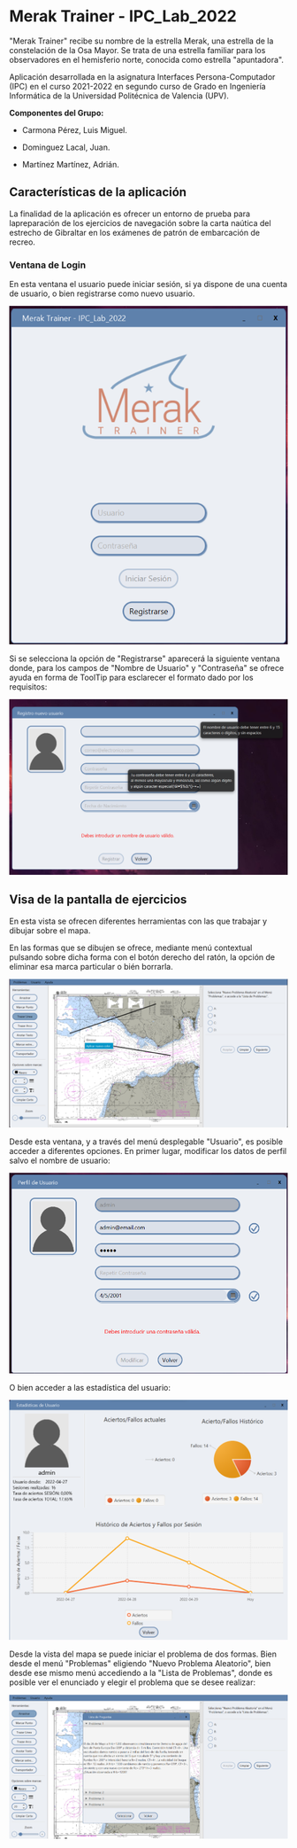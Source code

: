 # Merak Trainer - IPC_Lab_2022

"Merak Trainer" recibe su nombre de la estrella Merak, una estrella de la constelación de la Osa Mayor. Se trata de una estrella familiar para los observadores en el hemisferio norte, conocida como estrella "apuntadora".

Aplicación desarrollada en la asignatura Interfaces Persona-Computador (IPC) en el curso 2021-2022 en segundo curso de Grado en Ingeniería Informática de la Universidad Politécnica de Valencia (UPV).

**Componentes del Grupo:**

* Carmona Pérez, Luis Miguel.

* Dominguez Lacal, Juan.

* Martínez Martínez, Adrián.

## Características de la aplicación

La finalidad de la aplicación es ofrecer un entorno de prueba para lapreparación de los ejercicios de navegación sobre la carta naútica del estrecho de Gibraltar en los exámenes de patrón de embarcación de recreo.

### Ventana de Login

En esta ventana el usuario puede iniciar sesión, si ya dispone de una cuenta de usuario, o bien registrarse como nuevo usuario.

<img title="" src="img\login.png" alt="login.png" data-align="center">

Si se selecciona la opción de "Registrarse" aparecerá la siguiente ventana donde, para los campos de "Nombre de Usuario" y "Contraseña" se ofrece ayuda en forma de ToolTip para esclarecer el formato dado por los requisitos:

<img title="" src="img\registro.png" alt="login.png" data-align="center">

## Visa de la pantalla de ejercicios

En esta vista se ofrecen diferentes herramientas con las que trabajar y dibujar sobre el mapa.

En las formas que se dibujen se ofrece, mediante menú contextual pulsando sobre dicha forma con el botón derecho del ratón, la opción de eliminar esa marca particular o bién borrarla.

<img title="" src="img\vistamapa.png" alt="login.png" data-align="center">

Desde esta ventana, y a través del menú desplegable "Usuario", es posible acceder a diferentes opciones. En primer lugar, modificar los datos de perfil salvo el nombre de usuario:

<img title="" src="img\modificar.png" alt="login.png" data-align="center">

O bien acceder a las estadística del usuario:

<img title="" src="img\estadisticas.png" alt="login.png" data-align="center">

Desde la vista del mapa se puede iniciar el problema de dos formas. Bien desde el menú "Problemas" eligiendo "Nuevo Problema Aleatorio", bien desde ese mismo menú accediendo a la "Lista de Problemas", donde es posible ver el enunciado y elegir el problema que se desee realizar:

<img title="" src="img\listaproblemas.png" alt="login.png" data-align="center">